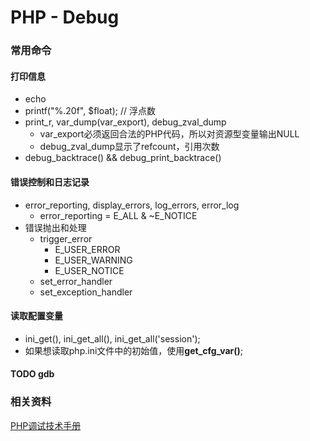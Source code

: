 PHP - Debug
==================

### 常用命令

#### 打印信息
* echo
* printf("%.20f", $float); // 浮点数
* print_r, var_dump(var_export), debug_zval_dump
  - var_export必须返回合法的PHP代码，所以对资源型变量输出NULL
  - debug_zval_dump显示了refcount，引用次数
* debug_backtrace() && debug_print_backtrace()


#### 错误控制和日志记录
* error_reporting, display_errors, log_errors, error_log
  - error_reporting = E_ALL & ~E_NOTICE
* 错误抛出和处理
  - trigger_error
    - E_USER_ERROR
    - E_USER_WARNING
    - E_USER_NOTICE
  - set_error_handler
  - set_exception_handler

#### 读取配置变量
* ini_get(), ini_get_all(), ini_get_all('session');
* 如果想读取php.ini文件中的初始值，使用**get_cfg_var()**;

#### TODO gdb

### 相关资料
[PHP调试技术手册](http://www.laruence.com/2010/06/21/1608.html)
